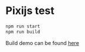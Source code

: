 # Pixijs test

```bash
npm run start
npm run build
```

Build demo can be found [here](https://nostam.github.io/pixijs-test/)
